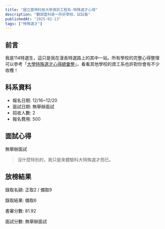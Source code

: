 ```yaml
---
title: "國立雲林科技大學資訊工程系-特殊選才心得"
description: "聽說雲科是一所好學校，試試看"
publishedAt: "2025-02-13"
tags: ["特殊選才"]
---
```


## 前言

我是114特選生，這只是我在漫長特選路上的其中一站。所有學校的完整心得整理可以參考「[大學特殊選才心得總彙整](/blogs/special)」，看看其他學校的資工系也許對你會有不少收穫！

## 科系資料

- 報名日期: 12/16~12/20
- 面試日期: 無舉辦面試
- 招收人數: 2
- 報名費用: 500

## 面試心得

無舉辦面試

> 沒什麼特別的，我只是來體驗科大特殊選才而已。

## 放榜結果

錄取名額: 正取2 / 備取9

錄取結果: 備取6

書審分數: 81.92

面試分數: 無舉辦面試
